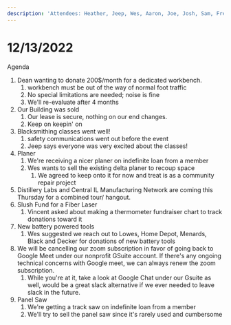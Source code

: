 ```yaml
---
description: 'Attendees: Heather, Jeep, Wes, Aaron, Joe, Josh, Sam, Fred, Cody, Karen'
---
```


# 12/13/2022

Agenda

1. Dean wanting to donate 200$/month for a dedicated workbench.
   1. workbench must be out of the way of normal foot traffic
   2. No special limitations are needed; noise is fine
   3. We'll re-evaluate after 4 months
2. Our Building was sold
   1. Our lease is secure, nothing on our end changes.
   2. Keep on keepin' on
3. Blacksmithing classes went well!
   1. safety communications went out before the event
   2. Jeep says everyone was very excited about the classes!
4. Planer
   1. We're receiving a nicer planer on indefinite loan from a member
   2. Wes wants to sell the existing delta planer to recoup space
      1. We agreed to keep onto it for now and treat is as a community repair project
5. Distillery Labs and Central IL Manufacturing Network are coming this Thursday for a combined tour/ hangout.&#x20;
6. Slush Fund for a Fiber Laser
   1. Vincent asked about making a thermometer fundraiser chart to track donations toward it
7. New battery powered tools
   1. Wes suggested we reach out to Lowes, Home Depot, Menards, Black and Decker for donations of new battery tools
8. We will be cancelling our zoom subscription in favor of going back to Google Meet under our nonprofit GSuite account. If there's any ongoing technical concerns with Google meet, we can always renew the zoom subscription.
   1. While you're at it, take a look at Google Chat under our Gsuite as well, would be a great slack alternative if we ever needed to leave slack in the future.
9. Panel Saw
   1. We're getting a track saw on indefinite loan from a member
   2. We'll try to sell the panel saw since it's rarely used and cumbersome

